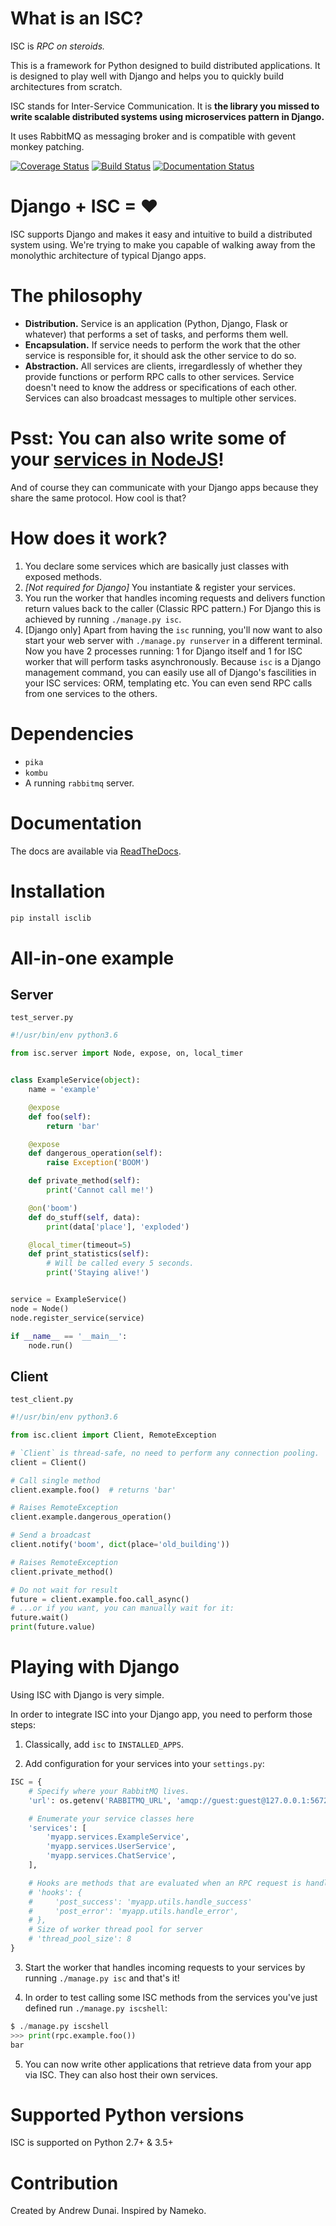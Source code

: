 # What is an ISC?

ISC is *RPC on steroids.*

This is a framework for Python designed to build distributed applications. It is designed to play well with Django and helps you to quickly build architectures from scratch.

ISC stands for Inter-Service Communication. It is **the library you missed to write scalable distributed systems using microservices pattern in Django.**

It uses RabbitMQ as messaging broker and is compatible with gevent monkey patching.

[![Coverage Status](https://coveralls.io/repos/github/and3rson/isc/badge.svg)](https://coveralls.io/github/and3rson/isc) [![Build Status](https://travis-ci.org/and3rson/isc.svg)](https://travis-ci.org/and3rson/isc) [![Documentation Status](https://readthedocs.org/projects/isc/badge/?version=latest)](http://isc.readthedocs.io/en/latest/?badge=latest)

# Django + ISC = ♥

ISC supports Django and makes it easy and intuitive to build a distributed system using. We're trying to make you capable of walking away from the monolythic architecture of typical Django apps.

# The philosophy

- **Distribution.** Service is an application (Python, Django, Flask or whatever) that performs a set of tasks, and performs them well.
- **Encapsulation.** If service needs to perform the work that the other service is responsible for, it should ask the other service to do so.
- **Abstraction.** All services are clients, irregardlessly of whether they provide functions or perform RPC calls to other services. Service doesn't need to know the address or specifications of each other. Services can also broadcast messages to multiple other services.

# Psst: You can also write some of your [services in NodeJS](https://www.npmjs.com/package/isclib)!

And of course they can communicate with your Django apps because they share the same protocol. How cool is that?

# How does it work?

1. You declare some services which are basically just classes with exposed methods.
2. *[Not required for Django]* You instantiate & register your services.
3. You run the worker that handles incoming requests and delivers function return values back to the caller (Classic RPC pattern.) For Django this is achieved by running `./manage.py isc`.
4. [Django only] Apart from having the `isc` running, you'll now want to also start your web server with `./manage.py runserver` in a different terminal. Now you have 2 processes running: 1 for Django itself and 1 for ISC worker that will perform tasks asynchronously. Because `isc` is a Django management command, you can easily use all of Django's fascilities in your ISC services: ORM, templating etc. You can even send RPC calls from one services to the others.

# Dependencies

- `pika`
- `kombu`
- A running `rabbitmq` server.

# Documentation

The docs are available via [ReadTheDocs](http://isc.readthedocs.io/en/latest/).

# Installation

```bash
pip install isclib
```

# All-in-one example

## Server

`test_server.py`

```python
#!/usr/bin/env python3.6

from isc.server import Node, expose, on, local_timer


class ExampleService(object):
    name = 'example'

    @expose
    def foo(self):
        return 'bar'

    @expose
    def dangerous_operation(self):
        raise Exception('BOOM')

    def private_method(self):
        print('Cannot call me!')

    @on('boom')
    def do_stuff(self, data):
        print(data['place'], 'exploded')

    @local_timer(timeout=5)
    def print_statistics(self):
        # Will be called every 5 seconds.
        print('Staying alive!')


service = ExampleService()
node = Node()
node.register_service(service)

if __name__ == '__main__':
    node.run()
```

## Client

`test_client.py`

```python
#!/usr/bin/env python3.6

from isc.client import Client, RemoteException

# `Client` is thread-safe, no need to perform any connection pooling.
client = Client()

# Call single method
client.example.foo()  # returns 'bar'

# Raises RemoteException
client.example.dangerous_operation()

# Send a broadcast
client.notify('boom', dict(place='old_building'))

# Raises RemoteException
client.private_method()

# Do not wait for result
future = client.example.foo.call_async()
# ...or if you want, you can manually wait for it:
future.wait()
print(future.value)
```

# Playing with Django

Using ISC with Django is very simple.

In order to integrate ISC into your Django app, you need to perform those steps:

1. Classically, add `isc` to `INSTALLED_APPS`.

2. Add configuration for your services into your `settings.py`:

```python
ISC = {
    # Specify where your RabbitMQ lives.
    'url': os.getenv('RABBITMQ_URL', 'amqp://guest:guest@127.0.0.1:5672/'),

    # Enumerate your service classes here
    'services': [
        'myapp.services.ExampleService',
        'myapp.services.UserService',
        'myapp.services.ChatService',
    ],

    # Hooks are methods that are evaluated when an RPC request is handler.
    # 'hooks': {
    #     'post_success': 'myapp.utils.handle_success'
    #     'post_error': 'myapp.utils.handle_error',
    # },
    # Size of worker thread pool for server
    # 'thread_pool_size': 8
}
```

3. Start the worker that handles incoming requests to your services by running `./manage.py isc` and that's it!

4. In order to test calling some ISC methods from the services you've just defined run `./manage.py iscshell`:

```python
$ ./manage.py iscshell
>>> print(rpc.example.foo())
bar
```

5. You can now write other applications that retrieve data from your app via ISC. They can also host their own services.

# Supported Python versions

ISC is supported on Python 2.7+ & 3.5+

# Contribution

Created by Andrew Dunai. Inspired by Nameko.

